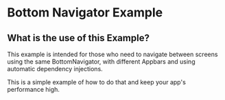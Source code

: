 # Bottom Navigator Example 

## What is the use of this Example?

This example is intended for those who need to navigate between screens using the same BottomNavigator, with different Appbars and using automatic dependency injections.

This is a simple example of how to do that and keep your app's performance high.

